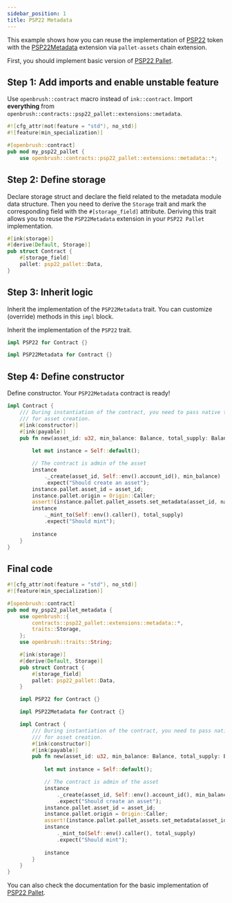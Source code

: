 ```yaml
---
sidebar_position: 1
title: PSP22 Metadata
---
```


This example shows how you can reuse the implementation of [PSP22](https://github.com/Supercolony-net/openbrush-contracts/tree/main/contracts/src/token/psp22_pallet) token with the [PSP22Metadata](https://github.com/Supercolony-net/openbrush-contracts/tree/main/contracts/src/token/psp22_pallet/extensions/metadata.rs) extension via `pallet-assets` chain extension.

First, you should implement basic version of [PSP22 Pallet](/smart-contracts/PSP22-Pallet).

## Step 1: Add imports and enable unstable feature

Use `openbrush::contract` macro instead of `ink::contract`. Import **everything** from `openbrush::contracts::psp22_pallet::extensions::metadata`.

```rust
#![cfg_attr(not(feature = "std"), no_std)]
#![feature(min_specialization)]

#[openbrush::contract]
pub mod my_psp22_pallet {
    use openbrush::contracts::psp22_pallet::extensions::metadata::*;
```

## Step 2: Define storage

Declare storage struct and declare the field related to the metadata module data structure.
Then you need to derive the `Storage` trait and mark the corresponding field with
the `#[storage_field]` attribute. Deriving this trait allows you to reuse the
`PSP22Metadata` extension in your `PSP22 Pallet` implementation.

```rust
#[ink(storage)]
#[derive(Default, Storage)]
pub struct Contract {
    #[storage_field]
    pallet: psp22_pallet::Data,
}
```

## Step 3: Inherit logic

Inherit the implementation of the `PSP22Metadata` trait. You can customize (override)
methods in this `impl` block.

Inherit the implementation of the `PSP22` trait.

```rust
impl PSP22 for Contract {}

impl PSP22Metadata for Contract {}
```

## Step 4: Define constructor

Define constructor. Your `PSP22Metadata` contract is ready!

```rust
impl Contract {
    /// During instantiation of the contract, you need to pass native tokens as a deposit
    /// for asset creation.
    #[ink(constructor)]
    #[ink(payable)]
    pub fn new(asset_id: u32, min_balance: Balance, total_supply: Balance, name: String, symbol: String, decimal: u8) -> Self {
        
        let mut instance = Self::default();

        // The contract is admin of the asset
        instance
            ._create(asset_id, Self::env().account_id(), min_balance)
            .expect("Should create an asset");
        instance.pallet.asset_id = asset_id;
        instance.pallet.origin = Origin::Caller;
        assert!(instance.pallet.pallet_assets.set_metadata(asset_id, name, symbol, decimal).is_ok());
        instance
            ._mint_to(Self::env().caller(), total_supply)
            .expect("Should mint");
        
        instance
    }
}
```

## Final code

```rust
#![cfg_attr(not(feature = "std"), no_std)]
#![feature(min_specialization)]

#[openbrush::contract]
pub mod my_psp22_pallet_metadata {
    use openbrush::{
        contracts::psp22_pallet::extensions::metadata::*,
        traits::Storage,
    };
    use openbrush::traits::String;

    #[ink(storage)]
    #[derive(Default, Storage)]
    pub struct Contract {
        #[storage_field]
        pallet: psp22_pallet::Data,
    }

    impl PSP22 for Contract {}

    impl PSP22Metadata for Contract {}

    impl Contract {
        /// During instantiation of the contract, you need to pass native tokens as a deposit
        /// for asset creation.
        #[ink(constructor)]
        #[ink(payable)]
        pub fn new(asset_id: u32, min_balance: Balance, total_supply: Balance, name: String, symbol: String, decimal: u8) -> Self {
            
            let mut instance = Self::default();

            // The contract is admin of the asset
            instance
                ._create(asset_id, Self::env().account_id(), min_balance)
                .expect("Should create an asset");
            instance.pallet.asset_id = asset_id;
            instance.pallet.origin = Origin::Caller;
            assert!(instance.pallet.pallet_assets.set_metadata(asset_id, name, symbol, decimal).is_ok());
            instance
                ._mint_to(Self::env().caller(), total_supply)
                .expect("Should mint");
            
            instance
        }
    }
}
```

You can also check the documentation for the basic implementation of [PSP22 Pallet](/smart-contracts/PSP22-Pallet).
